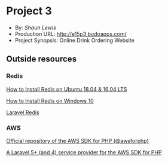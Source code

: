 # Project 3
+ By: *Shaun Lewis*
+ Production URL: <http://e15p3.budoapps.com/>
+ Project Synopsis: Online Drink Ordering Website

## Outside resources

### Redis
[How to Install Redis on Ubuntu 18.04 & 16.04 LTS](https://tecadmin.net/install-redis-ubuntu/)

[How to Install Redis on Windows 10](https://www.youtube.com/watch?v=188Fy-oCw4w)

[Laravel Redis](https://laravel.com/docs/7.x/redis)

### AWS
[Official repository of the AWS SDK for PHP (@awsforphp) ](https://github.com/aws/aws-sdk-php)

[A Laravel 5+ (and 4) service provider for the AWS SDK for PHP](https://github.com/aws/aws-sdk-php-laravel)





